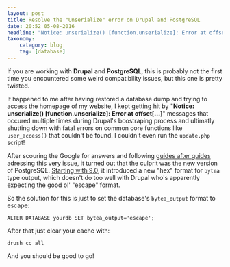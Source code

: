 ```yaml
---
layout: post
title: Resolve the "Unserialize" error on Drupal and PostgreSQL
date: 20:52 05-08-2016
headline: "Notice: unserialize() [function.unserialize]: Error at offset..."
taxonomy:
    category: blog
    tag: [database]
---
```


If you are working with **Drupal** and **PostgreSQL**, this is probably not the first time you encountered some weird compatibility issues, but this one is pretty twisted.

It happened to me after having restored a database dump and trying to access the homepage of my website, I kept getting hit by "**Notice: unserialize() [function.unserialize]: Error at offset[...]**" messages that occured multiple times during Drupal's boostraping process and ultimatly shutting down with fatal errors on common core functions like `user_access()` that couldn't be found. I couldn't even run the `update.php` script!

After scouring the Google for answers and following [guides after guides](https://www.drupal.org/node/529866) adressing this very issue, it turned out that the culprit was the new version of PostgreSQL. [Starting with 9.0](https://www.postgresql.org/docs/9.1/static/datatype-binary.html), it introduced a new "hex" format for `bytea` type output, which doesn't do too well with Drupal who's apparently expecting the good ol' "escape" format.

So the solution for this is just to set the database's `bytea_output` format to escape:
```
ALTER DATABASE yourdb SET bytea_output='escape'; 
```
After that just clear your cache with:
```
drush cc all
```
And you should be good to go!
